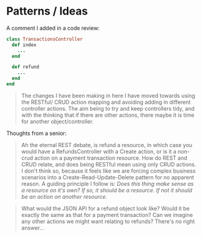 # Patterns / Ideas

A comment I added in a code review:

```ruby
class TransactionsController
  def index
    ...
  end

  def refund
    ...
  end
end
```

>The changes I have been making in here I have moved towards using the RESTful/ CRUD action mapping and avoiding adding in different controller actions. The aim being to try and keep controllers tidy, and with the thinking that if there are other actions, there maybe it is time for another object/controller.

Thoughts from a senior:
>Ah the eternal REST debate, is refund a resource, in which case you would have a RefundsController with a Create action, or is it a non-crud action on a payment transaction resource. How do REST and CRUD relate, and does being RESTful mean using only CRUD actions.
>I don't think so, because it feels like we are forcing complex business scenarios into a Create-Read-Update-Delete pattern for no apparent reason. A guiding principle I follow is:
*Does this thing make sense as a resource on it's own? If so, it should be a resource. If not it should be an action on another resource.*

>What would the JSON API for a refund object look like? Would it be exactly the same as that for a payment transaction?
>Can we imagine any other actions we might want relating to refunds?
>There's no right answer...
